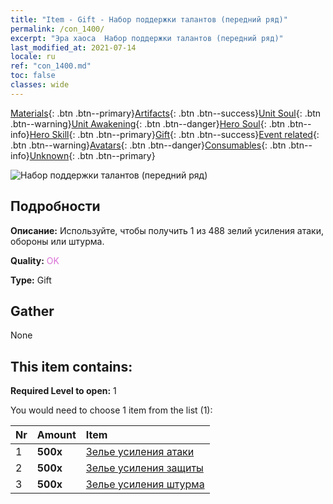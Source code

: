 ```yaml
---
title: "Item - Gift - Набор поддержки талантов (передний ряд)"
permalink: /con_1400/
excerpt: "Эра хаоса  Набор поддержки талантов (передний ряд)"
last_modified_at: 2021-07-14
locale: ru
ref: "con_1400.md"
toc: false
classes: wide
---
```

 [Materials](/ItemsRU/){: .btn .btn--primary}[Artifacts](/ItemsRU/Artifacts/){: .btn .btn--success}[Unit Soul](/ItemsRU/UnitSoul/){: .btn .btn--warning}[Unit Awakening](/ItemsRU/UnitAwakening/){: .btn .btn--danger}[Hero Soul](/ItemsRU/HeroSoul/){: .btn .btn--info}[Hero Skill](/ItemsRU/HeroSkill/){: .btn .btn--primary}[Gift](/ItemsRU/Gift/){: .btn .btn--success}[Event related](/ItemsRU/Events/){: .btn .btn--warning}[Avatars](/ItemsRU/Avatars/){: .btn .btn--danger}[Consumables](/ItemsRU/Consumables/){: .btn .btn--info}[Unknown](/ItemsRU/Unknown/){: .btn .btn--primary}

 ![Набор поддержки талантов (передний ряд)](/images/t/i_907014.png)

## Подробности
 **Описание:** Используйте, чтобы получить 1 из 488 зелий усиления атаки, обороны или штурма.

 **Quality:** <span style="color: #DA70D6">OK</span>

 **Type:** Gift

## Gather

  None

## This item contains:

 **Required Level to open:** 1

 You would need to choose 1 item from the list (1):

  | Nr | Amount |     Item    |
  |:---|:-------|:------------|
  | 1 |  **500x** | [Зелье усиления атаки](/ItemsRU/con_786/) |  | 
  | 2 |  **500x** | [Зелье усиления защиты](/ItemsRU/con_787/) |  | 
  | 3 |  **500x** | [Зелье усиления штурма](/ItemsRU/con_788/) |  | 
